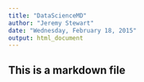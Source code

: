 ```yaml
---
title: "DataScienceMD"
author: "Jeremy Stewart"
date: "Wednesday, February 18, 2015"
output: html_document
---
```


## This is a markdown file
